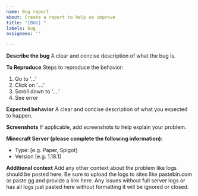 ```yaml
---
name: Bug report
about: Create a report to help us improve
title: "[BUG] "
labels: bug
assignees: ''

---
```


**Describe the bug**
A clear and concise description of what the bug is.

**To Reproduce**
Steps to reproduce the behavior:
1. Go to '...'
2. Click on '....'
3. Scroll down to '....'
4. See error

**Expected behavior**
A clear and concise description of what you expected to happen.

**Screenshots**
If applicable, add screenshots to help explain your problem.

**Minecraft Server (please complete the following information):**
 - Type: [e.g. Paper, Spigot]
 - Version [e.g. 1.18.1]

**Additional context**
Add any other context about the problem like logs should be posted here. Be sure to upload the logs to sites like pastebin.com or paste.gg and provide a link here. Any issues without full server logs or has all logs just pasted here without formatting it will be ignored or closed.
